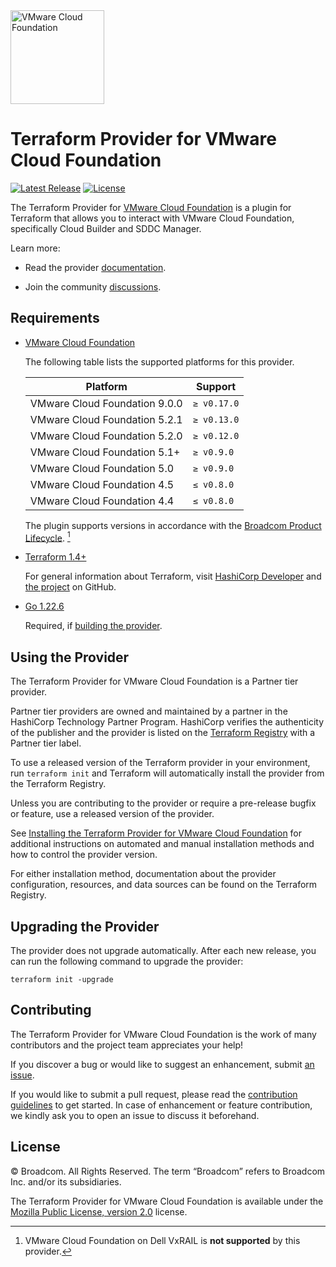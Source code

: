 <!--
© Broadcom. All Rights Reserved.
The term “Broadcom” refers to Broadcom Inc. and/or its subsidiaries.
SPDX-License-Identifier: BSD-2
-->

<!-- markdownlint-disable first-line-h1 no-inline-html -->

<img src="docs/images/icon-color.svg" alt="VMware Cloud Foundation" width="150">

# Terraform Provider for VMware Cloud Foundation

[![Latest Release](https://img.shields.io/github/v/tag/vmware/terraform-provider-vcf?label=latest%20release&style=for-the-badge)](https://github.com/vmware/terraform-provider-vcf/releases/latest) [![License](https://img.shields.io/github/license/vmware/terraform-provider-vcf.svg?style=for-the-badge)](LICENSE)

The Terraform Provider for [VMware Cloud Foundation][product-documentation] is a plugin for Terraform that allows you to interact with VMware Cloud Foundation, specifically Cloud Builder and SDDC Manager.

Learn more:

* Read the provider [documentation][provider-documentation].

* Join the community [discussions][provider-discussions].

## Requirements

* [VMware Cloud Foundation][product-documentation]

    The following table lists the supported platforms for this provider.

    | Platform                      | Support     |
    |-------------------------------|-------------|
    | VMware Cloud Foundation 9.0.0 | `≥ v0.17.0` |
    | VMware Cloud Foundation 5.2.1 | `≥ v0.13.0` |
    | VMware Cloud Foundation 5.2.0 | `≥ v0.12.0` |
    | VMware Cloud Foundation 5.1+  | `≥ v0.9.0`  |
    | VMware Cloud Foundation 5.0   | `≥ v0.9.0`  |
    | VMware Cloud Foundation 4.5   | `≤ v0.8.0`  |
    | VMware Cloud Foundation 4.4   | `≤ v0.8.0`  |

    [^1]: VMware Cloud Foundation on Dell VxRAIL is **not supported** by this provider.

    The plugin supports versions in accordance with the
    [Broadcom Product Lifecycle][product-lifecycle].  [^1]

* [Terraform 1.4+][terraform-install]

    For general information about Terraform, visit [HashiCorp Developer][terraform-install] and [the project][terraform-github] on GitHub.

* [Go 1.22.6][golang-install]

    Required, if [building the provider][provider-build].

## Using the Provider

The Terraform Provider for VMware Cloud Foundation is a Partner tier provider.

Partner tier providers are owned and maintained by a partner in the HashiCorp Technology Partner Program. HashiCorp verifies the authenticity of the publisher and the provider is listed on the [Terraform Registry][terraform-registry] with a Partner tier label.

To use a released version of the Terraform provider in your environment, run `terraform init` and Terraform will automatically install the provider from the Terraform Registry.

Unless you are contributing to the provider or require a pre-release bugfix or feature, use a
released version of the provider.

See [Installing the Terraform Provider for VMware Cloud Foundation][provider-install] for additional instructions on automated and manual installation methods and how to control the provider version.

For either installation method, documentation about the provider configuration, resources, and data sources can be found on the Terraform Registry.

## Upgrading the Provider

The provider does not upgrade automatically. After each new release, you can run the following command to upgrade the provider:

```shell
terraform init -upgrade
```

## Contributing

The Terraform Provider for VMware Cloud Foundation is the work of many contributors and the project team appreciates your help!

If you discover a bug or would like to suggest an enhancement, submit [an issue][provider-issues].

If you would like to submit a pull request, please read the [contribution guidelines][provider-contributing] to get started. In case of enhancement or feature contribution, we kindly ask you to open an issue to discuss it beforehand.

## License

© Broadcom. All Rights Reserved.
The term “Broadcom” refers to Broadcom Inc. and/or its subsidiaries.

The Terraform Provider for VMware Cloud Foundation is available under the [Mozilla Public License, version 2.0][provider-license] license.

[golang-install]: https://golang.org/doc/install
[product-documentation]: https://docs.vmware.com/en/VMware-Cloud-Foundation/index.html
[product-lifecycle]: https://support.broadcom.com/group/ecx/productlifecycle
[provider-contributing]: CONTRIBUTING.md
[provider-discussions]: https://github.com/vmware/terraform-provider-vcf/discussions
[provider-documentation]: https://registry.terraform.io/providers/vmware/vcf/latest/docs
[provider-build]: docs/build.md
[provider-install]: docs/install.md
[provider-issues]: https://github.com/vmware/terraform-provider-vcf/issues/new/choose
[provider-license]: LICENSE
[terraform-github]: https://github.com/hashicorp/terraform
[terraform-install]: https://developer.hashicorp.com/terraform/install
[terraform-registry]: https://registry.terraform.io
